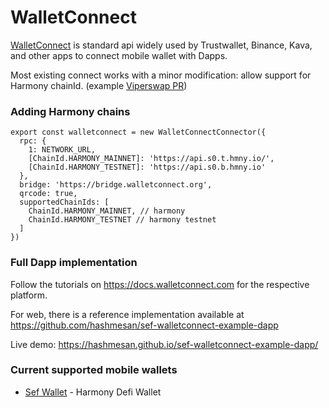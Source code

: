 # WalletConnect

[WalletConnect](https://walletconnect.com) is standard api widely used by Trustwallet, Binance, Kava, and other apps to connect mobile wallet with Dapps.

Most existing connect works with a minor modification: allow support for Harmony chainId. (example [Viperswap PR](https://github.com/VenomProtocol/venomswap-interface/pull/36))

### Adding Harmony chains
```
export const walletconnect = new WalletConnectConnector({
  rpc: {
    1: NETWORK_URL,
    [ChainId.HARMONY_MAINNET]: 'https://api.s0.t.hmny.io/',
    [ChainId.HARMONY_TESTNET]: 'https://api.s0.b.hmny.io'
  },
  bridge: 'https://bridge.walletconnect.org',
  qrcode: true,
  supportedChainIds: [
    ChainId.HARMONY_MAINNET, // harmony
    ChainId.HARMONY_TESTNET // harmony testnet
  ]
})
```

### Full Dapp implementation

Follow the tutorials on https://docs.walletconnect.com for the respective platform.

For web, there is a reference implementation available at https://github.com/hashmesan/sef-walletconnect-example-dapp

Live demo: https://hashmesan.github.io/sef-walletconnect-example-dapp/

### Current supported mobile wallets

* [Sef Wallet](https://sefwallet.one) - Harmony Defi Wallet